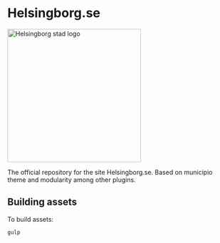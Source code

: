 Helsingborg.se
==============

<img alt="Helsingborg stad logo" src="http://www.helsingborg.se/wp-content/themes/This-is-Helsingborg/assets/images/helsingborg.svg" width="300" />

The official repository for the site Helsingborg.se. Based on municipio theme and modularity among other plugins. 

## Building assets

To build assets:

```
gulp
```
